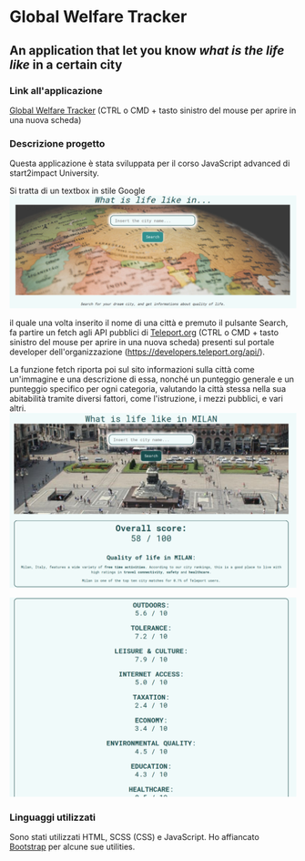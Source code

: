 # Global Welfare Tracker

## An application that let you know _what is the life like_ in a certain city

### Link all'applicazione

[Global Welfare Tracker](https://global-welfare-tracker.netlify.app/) (CTRL o CMD + tasto sinistro del mouse
per aprire in una nuova scheda)

### Descrizione progetto

Questa applicazione è stata sviluppata per il corso JavaScript advanced di start2impact University.

Si tratta di un textbox in stile Google
![application-screenshot](/src/img/application-screenshot1.png?raw=true "Optional Title")

il quale una volta inserito il nome di una città e premuto il pulsante Search, fa partire un fetch
agli API pubblici di [Teleport.org](https://teleport.org/) (CTRL o CMD + tasto sinistro del mouse
per aprire in una nuova scheda) presenti sul portale developer dell'organizzazione (https://developers.teleport.org/api/).

La funzione fetch riporta poi sul sito informazioni sulla città come un'immagine e una descrizione di essa, nonché un punteggio generale
e un punteggio specifico per ogni categoria, valutando la città stessa nella sua abitabilità tramite diversi fattori, come l'istruzione,
i mezzi pubblici, e vari altri.
![application-screenshot](/src/img/application-screenshot2.png?raw=true "Optional Title")

![application-screenshot](/src/img/application-screenshot3.png?raw=true "Optional Title")

### Linguaggi utilizzati

Sono stati utilizzati HTML, SCSS (CSS) e JavaScript. Ho affiancato [Bootstrap](https://getbootstrap.com/) per alcune sue utilities.
